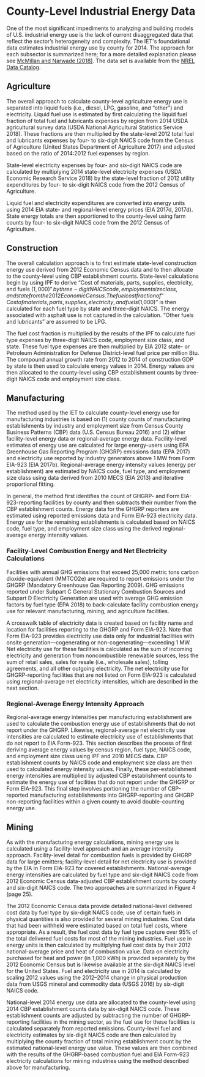 # County-Level Industrial Energy Data
One of the most significant impediments to analyzing and building models of
U.S. industrial energy use is the lack of current disaggregated data that
reflect the sector’s heterogeneity and complexity. The IET's foundational data
estimates industrial energy use by county for 2014. The approach for each
subsector is summarized here; for a more detailed explanation please see
[McMillan and Narwade (2018)](https://www.google.com). The data set is
available from the [NREL Data Catalog](https://data.nrel.gov).

## Agriculture
The overall approach to calculate county-level agriculture energy use is
separated into liquid fuels (i.e., diesel, LPG, gasoline, and “other”) and
electricity. Liquid fuel use is estimated by first calculating the liquid fuel
fraction of total fuel and lubricants expenses by region from 2014 USDA
agricultural survey data (USDA National Agricultural Statistics Service 2018).
These fractions are then multiplied by the state-level 2012 total fuel and
lubricants expenses by four- to six-digit NAICS code from the Census of
Agriculture (United States Department of Agriculture 2017) and adjusted based on
the ratio of 2014:2012 fuel expenses by region.

State-level electricity expenses by four- and six-digit NAICS code are
calculated by multiplying 2014 state-level electricity expenses
(USDA Economic Research Service 2018) by the state-level fraction of 2012
utility expenditures by four- to six-digit NAICS code from the 2012 Census of
Agriculture.

Liquid fuel and electricity expenditures are converted into energy units using
2014 EIA state- and regional-level energy prices (EIA 2017d, 2017d).
State energy totals are then apportioned to the county-level using farm counts
by four- to six-digit NAICS code from the 2012 Census of Agriculture.

## Construction
The overall calculation approach is to first estimate state-level construction
energy use derived from 2012 Economic Census data and to then allocate to the
county-level using CBP establishment counts. State-level calculations begin by
using IPF to derive “Cost of materials, parts, supplies, electricity, and fuels
($1,000)” by three-digit NAICS code, employment size class, and state from the
2012 Economic Census. The fuel cost fraction of “Cost of materials, parts,
supplies, electricity, and fuels ($1,000)”  is then calculated for each fuel
type by state and three-digit NAICS. The energy associated with asphalt use is
not captured in the calculation. “Other fuels and lubricants” are assumed to be
LPG.

The fuel cost fraction is multiplied by the results of the IPF to calculate fuel
type expenses by three-digit NAICS code, employment size class, and state.
These fuel type expenses are then multiplied by EIA 2012 state- or Petroleum
Administration for Defense District-level fuel price per million Btu. The
compound annual growth rate from 2012 to 2014 of construction GDP by state is
then used to calculate energy values in 2014. Energy values are then allocated
to the county-level using CBP establishment counts by three-digit NAICS code and
employment size class.

## Manufacturing
The method used by the IET to calculate county-level energy use for
manufacturing industries is based on (1) county counts of manufacturing
establishments by industry and employment size from Census County Business
Patterns (CBP) data (U.S. Census Bureau 2016) and (2) either facility-level
energy data or regional-average energy data. Facility-level estimates of energy
use are calculated for large energy-users using EPA Greenhouse Gas Reporting
Program (GHGRP) emissions data (EPA 2017) and electricity use reported by
industry generators above 1 MW from Form EIA-923 (EIA 2017b). Regional-average
energy intensity values (energy per establishment) are estimated by NAICS code,
fuel type, and employment size class using data derived from
2010 MECS (EIA 2013) and iterative proportional fitting.

In general, the method first identifies the count of GHGRP- and
Form EIA-923-reporting facilities by county and then subtracts their number from
the CBP establishment counts. Energy data for the GHGRP reporters are estimated
using reported emissions data and Form EIA-923 electricity data. Energy use
for the remaining establishments is calculated based on NAICS code, fuel type,
and employment size class using the derived regional-average energy intensity
values.

### Facility-Level Combustion Energy and Net Electricity Calculations
Facilities with annual GHG emissions that exceed 25,000 metric tons carbon
dioxide-equivalent (MMTCO2e) are required to report emissions under the GHGRP
(Mandatory Greenhouse Gas Reporting 2009). GHG emissions reported under Subpart
C General Stationary Combustion Sources and Subpart D Electricity Generation
are used with average GHG emission factors by fuel type (EPA 2018) to
back-calculate facility combustion energy use for relevant manufacturing,
mining, and agriculture facilities.

A crosswalk table of electricity data is created based on facility name and
location for facilities reporting to the GHGRP and Form EIA-923. Note that
Form EIA-923 provides electricity use data only for industrial facilities with
onsite generation—cogenerating or non-cogenerating—exceeding 1 MW. Net
electricity use for these facilities is calculated as the sum of incoming
electricity and generation from noncombustible renewable sources, less the sum
of retail sales, sales for resale (i.e., wholesale sales), tolling agreements,
and all other outgoing electricity. The net electricity use for GHGRP-reporting
facilities that are not listed on Form EIA-923 is calculated using
regional-average net electricity intensities, which are described in the next
section.

### Regional-Average Energy Intensity Approach
Regional-average energy intensities per manufacturing establishment are used to
calculate the combustion energy use of establishments that do not report under
the GHGRP. Likewise, regional-average net electricity use intensities are
calculated to estimate electricity use of establishments that do not report to
EIA Form-923. This section describes the process of first deriving average
energy values by census region, fuel type, NAICS code, and employment size class
using IPF and 2010 MECS data. CBP establishment counts by NAICS code and
employment size class are then used to calculated energy intensity values.
Finally, these per-establishment energy intensities are multiplied by adjusted
CBP establishment counts to estimate the energy use of facilities that do not
report under the GHGRP or Form EIA-923. This final step involves portioning the
number of CBP-reported manufacturing establishments into GHGRP-reporting and
GHGRP non-reporting facilities within a given county to avoid double-counting
energy use.

## Mining
As with the manufacturing energy calculations, mining energy use is calculated
using a facility-level approach and an average intensity approach.
Facility-level detail for combustion fuels is provided by GHGRP data for large
emitters; facility-level detail for net electricity use is provided by the EIA
in Form EIA-923 for covered establishments. National-average energy intensities
are calculated by fuel type and six-digit NAICS code from 2012 Economic Census
data-adjusted CBP establishment counts by county and six-digit NAICS code. The
two approaches are summarized in Figure 4 (page 25).

The 2012 Economic Census data provide detailed national-level delivered cost
data by fuel type by six-digit NAICS code; use of certain fuels in physical
quantities is also provided for several mining industries. Cost data that had
been withheld were estimated based on total fuel costs, where appropriate. As a
result, the fuel cost data by fuel type capture over 95% of the total delivered
fuel costs for most of the mining industries. Fuel use in energy units is then
calculated by multiplying fuel cost data by their 2012 national-average price
and heat of combustion value. Data on electricity purchased for heat and power
(in 1,000 kWh) is provided separately by the 2012 Economic Census but is
likewise available at the six-digit NAICS level for the United States. Fuel and
electricity use in 2014 is calculated by scaling 2012 values using the 2012–2014
change in physical production data from USGS mineral and commodity data
(USGS 2016) by six-digit NAICS code.

National-level 2014 energy use data are allocated to the county-level using 2014
CBP establishment counts data by six-digit NAICS code. These establishment
counts are adjusted by subtracting the number of GHGRP-reporting facilities in
the mining sector, as the fuel use for these facilities is calculated separately
from reported emissions. County-level fuel and electricity estimates by
six-digit NAICS code are then calculated by multiplying the county fraction of
total mining establishment count by the estimated national-level energy use
value. These values are then combined with the results of the GHGRP-based
combustion fuel and EIA Form-923 electricity calculations for mining industries
using the method described above for manufacturing.
